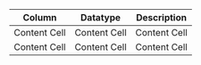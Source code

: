 | Column        | Datatype      | Description                                                      |
| ------------- | ------------- | ------------- |
| Content Cell  | Content Cell  | Content Cell  |
| Content Cell  | Content Cell  | Content Cell  |
